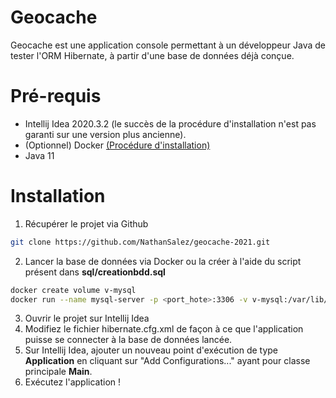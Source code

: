 # Geocache

Geocache est une application console permettant à un développeur Java de tester l'ORM Hibernate, à partir d'une base de données déjà conçue.

# Pré-requis
  - Intellij Idea 2020.3.2 (le succès de la procédure d'installation n'est pas garanti sur une version plus ancienne).
  - (Optionnel) Docker [(Procédure d'installation)](https://docs.docker.com/engine/install/)
  - Java 11

# Installation
  1. Récupérer le projet via Github 
```sh 
git clone https://github.com/NathanSalez/geocache-2021.git
```
  2. Lancer la base de données via Docker ou la créer à l'aide du script présent dans **sql/creationbdd.sql**
```sh
docker create volume v-mysql
docker run --name mysql-server -p <port_hote>:3306 -v v-mysql:/var/lib/mysql -e MYSQL_ROOT_PASSWORD=<mdp> -d nsalez/geocache-sql:1.0
```
  3. Ouvrir le projet sur Intellij Idea
  4. Modifiez le fichier hibernate.cfg.xml de façon à ce que l'application puisse se connecter à la base de données lancée.
  5. Sur Intellij Idea, ajouter un nouveau point d'exécution de type **Application** en cliquant sur "Add Configurations..." ayant pour classe principale **Main**.
  6. Exécutez l'application !
